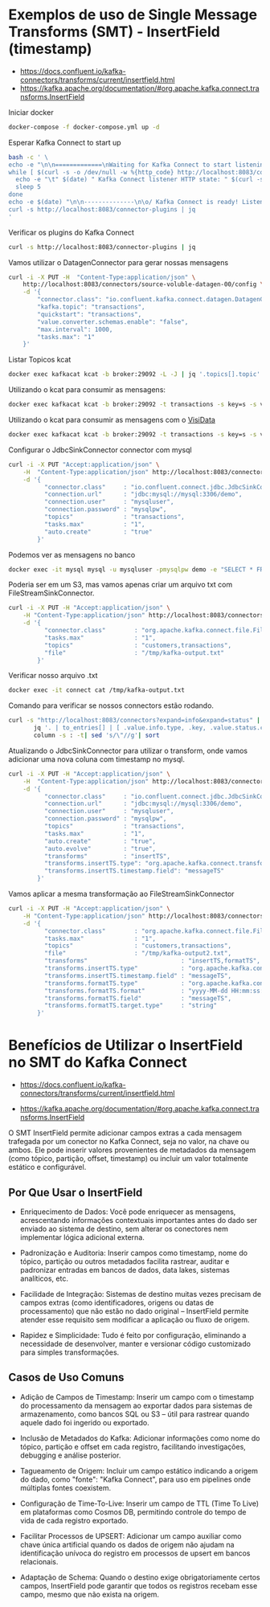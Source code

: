 <!--
Este README documenta o uso do Kafka Connect para integração de dados entre Kafka e outros sistemas, incluindo MySQL e arquivos locais. Os principais tópicos abordados são:

- Verificação dos plugins disponíveis no Kafka Connect.
- Utilização do Datagen Connector para geração de mensagens fictícias no tópico `transactions`.
- Consumo das mensagens do Kafka usando `kcat`, com opção de visualização via [VisiData](https://www.visidata.org/).
- Configuração do JdbcSinkConnector para persistir dados do tópico `transactions` em uma tabela MySQL, incluindo comandos para consulta dos dados.
- Alternativa de persistência dos dados em arquivo texto usando FileStreamSinkConnector.
- Comando para listar e verificar o status dos connectors configurados.
- Exemplos de uso de Single Message Transforms (SMT) para adicionar e formatar campos de timestamp nas mensagens antes de persistir no MySQL ou em arquivo.

Esses exemplos facilitam o entendimento e a prática de integração de dados com Kafka Connect, demonstrando desde a geração até o consumo e persistência dos dados, além de transformações intermediárias.
-->

# Exemplos de uso de Single Message Transforms (SMT) - InsertField (timestamp) 

- https://docs.confluent.io/kafka-connectors/transforms/current/insertfield.html
- https://kafka.apache.org/documentation/#org.apache.kafka.connect.transforms.InsertField 

Iniciar docker

```bash
docker-compose -f docker-compose.yml up -d
```

Esperar Kafka Connect to start up

```bash
bash -c ' \
echo -e "\n\n=============\nWaiting for Kafka Connect to start listening on localhost ⏳\n=============\n"
while [ $(curl -s -o /dev/null -w %{http_code} http://localhost:8083/connectors) -ne 200 ] ; do
  echo -e "\t" $(date) " Kafka Connect listener HTTP state: " $(curl -s -o /dev/null -w %{http_code} http://localhost:8083/connectors) " (waiting for 200)"
  sleep 5
done
echo -e $(date) "\n\n--------------\n\o/ Kafka Connect is ready! Listener HTTP state: " $(curl -s -o /dev/null -w %{http_code} http://localhost:8083/connectors) "\n--------------\n"
curl -s http://localhost:8083/connector-plugins | jq
'
```

Verificar os plugins do Kafka Connect

```bash
curl -s http://localhost:8083/connector-plugins | jq 
```

Vamos utilizar o DatagenConnector para gerar nossas mensagens

```bash
curl -i -X PUT -H  "Content-Type:application/json" \
    http://localhost:8083/connectors/source-voluble-datagen-00/config \
    -d '{
        "connector.class": "io.confluent.kafka.connect.datagen.DatagenConnector",
        "kafka.topic": "transactions",
        "quickstart": "transactions",
        "value.converter.schemas.enable": "false",
        "max.interval": 1000,
        "tasks.max": "1"
    }'
```

Listar Topicos kcat
```bash
docker exec kafkacat kcat -b broker:29092 -L -J | jq '.topics[].topic'|sort
```

Utilizando o kcat para consumir as mensagens: 

```bash
docker exec kafkacat kcat -b broker:29092 -t transactions -s key=s -s value=avro -r http://schema-registry:8081
```

Utilizando o kcat para consumir as mensagens com o [VisiData](https://www.visidata.org/)

```bash
docker exec kafkacat kcat -b broker:29092 -t transactions -s key=s -s value=avro -r http://schema-registry:8081 -C -e -o-100 | vd --filetype jsonl
```

Configurar o JdbcSinkConnector connector com mysql

```bash
curl -i -X PUT "Accept:application/json" \
    -H  "Content-Type:application/json" http://localhost:8083/connectors/sink-jdbc-mysql-00/config \
    -d '{
          "connector.class"     : "io.confluent.connect.jdbc.JdbcSinkConnector",
          "connection.url"      : "jdbc:mysql://mysql:3306/demo",
          "connection.user"     : "mysqluser",
          "connection.password" : "mysqlpw",
          "topics"              : "transactions",
          "tasks.max"           : "1",
          "auto.create"         : "true"
        }'
```

Podemos ver as mensagens no banco

```bash
docker exec -it mysql mysql -u mysqluser -pmysqlpw demo -e "SELECT * FROM transactions;"
```

Poderia ser em um S3, mas vamos apenas criar um arquivo txt com FileStreamSinkConnector.
```bash
curl -i -X PUT -H "Accept:application/json" \
    -H "Content-Type:application/json" http://localhost:8083/connectors/sink-filestream-00/config \
    -d '{
          "connector.class"        : "org.apache.kafka.connect.file.FileStreamSinkConnector",
          "tasks.max"              : "1",
          "topics"                 : "customers,transactions",
          "file"                   : "/tmp/kafka-output.txt"
        }'
```

Verificar nosso arquivo .txt

```bash
docker exec -it connect cat /tmp/kafka-output.txt
```

Comando para verificar se nossos connectors estão rodando.

```bash
curl -s "http://localhost:8083/connectors?expand=info&expand=status" | \
       jq '. | to_entries[] | [ .value.info.type, .key, .value.status.connector.state,.value.status.tasks[].state,.value.info.config."connector.class"]|join(":|:")' | \
       column -s : -t| sed 's/\"//g'| sort
```


Atualizando o JdbcSinkConnector para utilizar o transform, onde vamos adicionar uma nova coluna com timestamp no mysql.

```bash
curl -i -X PUT -H "Accept:application/json" \
    -H  "Content-Type:application/json" http://localhost:8083/connectors/sink-jdbc-mysql-00/config \
    -d '{
          "connector.class"     : "io.confluent.connect.jdbc.JdbcSinkConnector",
          "connection.url"      : "jdbc:mysql://mysql:3306/demo",
          "connection.user"     : "mysqluser",
          "connection.password" : "mysqlpw",
          "topics"              : "transactions",
          "tasks.max"           : "1",
          "auto.create"         : "true",
          "auto.evolve"         : "true",
          "transforms"          : "insertTS",
          "transforms.insertTS.type": "org.apache.kafka.connect.transforms.InsertField$Value",
          "transforms.insertTS.timestamp.field": "messageTS"
        }'
```

Vamos aplicar a mesma transformação ao FileStreamSinkConnector
```bash
curl -i -X PUT -H "Accept:application/json" \
    -H "Content-Type:application/json" http://localhost:8083/connectors/sink-filestream-00/config \
    -d '{
          "connector.class"        : "org.apache.kafka.connect.file.FileStreamSinkConnector",
          "tasks.max"              : "1",
          "topics"                 : "customers,transactions",
          "file"                   : "/tmp/kafka-output2.txt",
          "transforms"                          : "insertTS,formatTS",
          "transforms.insertTS.type"            : "org.apache.kafka.connect.transforms.InsertField$Value",
          "transforms.insertTS.timestamp.field" : "messageTS",
          "transforms.formatTS.type"            : "org.apache.kafka.connect.transforms.TimestampConverter$Value",
          "transforms.formatTS.format"          : "yyyy-MM-dd HH:mm:ss:SSS",
          "transforms.formatTS.field"           : "messageTS",
          "transforms.formatTS.target.type"     : "string"
        }'
```
# Benefícios de Utilizar o InsertField no SMT do Kafka Connect

- https://docs.confluent.io/kafka-connectors/transforms/current/insertfield.html

- https://kafka.apache.org/documentation/#org.apache.kafka.connect.transforms.InsertField

O SMT InsertField permite adicionar campos extras a cada mensagem trafegada por um conector no Kafka Connect, seja no valor, na chave ou ambos. Ele pode inserir valores provenientes de metadados da mensagem (como tópico, partição, offset, timestamp) ou incluir um valor totalmente estático e configurável.

## Por Que Usar o InsertField
- Enriquecimento de Dados: Você pode enriquecer as mensagens, acrescentando informações contextuais importantes antes do dado ser enviado ao sistema de destino, sem alterar os conectores nem implementar lógica adicional externa.

- Padronização e Auditoria: Inserir campos como timestamp, nome do tópico, partição ou outros metadados facilita rastrear, auditar e padronizar entradas em bancos de dados, data lakes, sistemas analíticos, etc.

- Facilidade de Integração: Sistemas de destino muitas vezes precisam de campos extras (como identificadores, origens ou datas de processamento) que não estão no dado original – InsertField permite atender esse requisito sem modificar a aplicação ou fluxo de origem.

- Rapidez e Simplicidade: Tudo é feito por configuração, eliminando a necessidade de desenvolver, manter e versionar código customizado para simples transformações.

## Casos de Uso Comuns
- Adição de Campos de Timestamp: Inserir um campo com o timestamp do processamento da mensagem ao exportar dados para sistemas de armazenamento, como bancos SQL ou S3 – útil para rastrear quando aquele dado foi ingerido ou exportado.

- Inclusão de Metadados do Kafka: Adicionar informações como nome do tópico, partição e offset em cada registro, facilitando investigações, debugging e análise posterior.

- Tagueamento de Origem: Incluir um campo estático indicando a origem do dado, como "fonte": "Kafka Connect", para uso em pipelines onde múltiplas fontes coexistem.

- Configuração de Time-To-Live: Inserir um campo de TTL (Time To Live) em plataformas como Cosmos DB, permitindo controle do tempo de vida de cada registro exportado.

- Facilitar Processos de UPSERT: Adicionar um campo auxiliar como chave única artificial quando os dados de origem não ajudam na identificação unívoca do registro em processos de upsert em bancos relacionais.

- Adaptação de Schema: Quando o destino exige obrigatoriamente certos campos, InsertField pode garantir que todos os registros recebam esse campo, mesmo que não exista na origem.